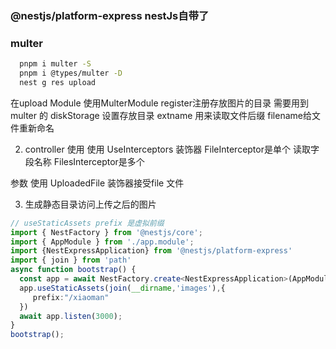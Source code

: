 ### @nestjs/platform-express nestJs自带了

### multer   

```sh
  pnpm i multer -S
  pnpm i @types/multer -D 
  nest g res upload
```

在upload  Module 使用MulterModule register注册存放图片的目录
需要用到  multer 的  diskStorage 设置存放目录 extname 用来读取文件后缀 filename给文件重新命名


2. controller 使用
使用 UseInterceptors 装饰器  FileInterceptor是单个 读取字段名称  FilesInterceptor是多个

参数 使用 UploadedFile 装饰器接受file 文件


3. 生成静态目录访问上传之后的图片 

```ts
// useStaticAssets prefix 是虚拟前缀
import { NestFactory } from '@nestjs/core';
import { AppModule } from './app.module';
import {NestExpressApplication} from '@nestjs/platform-express'
import { join } from 'path'
async function bootstrap() {
  const app = await NestFactory.create<NestExpressApplication>(AppModule);
  app.useStaticAssets(join(__dirname,'images'),{
     prefix:"/xiaoman"
  })
  await app.listen(3000);
}
bootstrap();
```
